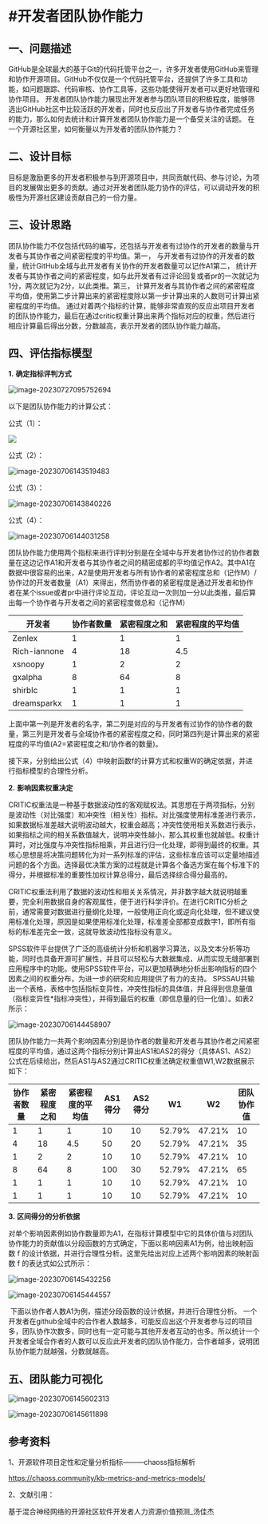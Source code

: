 # #**开发者团队协作能力**



## 一、问题描述



​		GitHub是全球最大的基于Git的代码托管平台之一，许多开发者使用GitHub来管理和协作开源项目。GitHub不仅仅是一个代码托管平台，还提供了许多工具和功能，如问题跟踪、代码审核、协作工具等，这些功能使得开发者可以更好地管理和协作项目。
开发者团队协作能力展现出开发者参与团队项目的积极程度，能够筛选出GitHub社区中比较活跃的开发者，同时也反应出了开发者与协作者完成任务的能力，那么如何去统计和计算开发者团队协作能力是一个备受关注的话题。
在一个开源社区里，如何衡量以为开发者的团队协作能力？

##  二、设计目标



​		目标是激励更多的开发者积极参与到开源项目中，共同贡献代码、参与讨论，为项目的发展做出更多的贡献。通过对开发者团队能力协作的评估，可以调动开发的积极性为开源社区建设贡献自己的一份力量。

## 三、设计思路

​		团队协作能力不仅包括代码的编写，还包括与开发者有过协作的开发者的数量与开发者与其协作者之间紧密程度的平均值。
​		第一，	与开发者有过协作的开发者的数量，统计GitHub全域与此开发者有关协作的开发者数量可以记作A1
​		第二，	统计开发者与其协作者之间的紧密程度，如与此开发者有过评论回复或者pr的一次就记为1分，两次就记为2分，以此类推。
​		第三，	计算开发者与其协作者之间的紧密程度平均值，使用第二步计算出来的紧密程度除以第一步计算出来的人数则可计算出紧密程度的平均值。
通过对着两个指标的计算，能够非常直观的反应出项目开发者的团队协作能力，最后在通过critic权重计算出来两个指标对应的权重，然后进行相应计算最后得出分数，分数越高，表示开发者的团队协作能力越高。

## 四、评估指标模型

**1.** **确定指标评判方式**

![image-20230727095752694](https://raw.githubusercontent.com/OS-HUBU/TeamCollaborationAbility/main/img/image-20230727095752694.png)

以下是团队协作能力的计算公式：

公式（1）：

![](https://raw.githubusercontent.com/OS-HUBU/TeamCollaborationAbility/main/img/image-20230706143229189.png)

公式（2）：

![image-20230706143519483](https://raw.githubusercontent.com/OS-HUBU/TeamCollaborationAbility/main/img/image-20230706143519483.png)

公式（3）：

![image-20230706143840226](https://raw.githubusercontent.com/OS-HUBU/TeamCollaborationAbility/main/img/image-20230706143840226.png)

公式（4）：

![image-20230706144031258](https://raw.githubusercontent.com/OS-HUBU/TeamCollaborationAbility/main/img/image-20230706144031258.png)

​		团队协作能力使用两个指标来进行评判分别是在全域中与开发者协作过的协作者数量在这边记作A1和开发者与其协作者之间的精密成都的平均值记作A2。其中A1在数据中很容易的出来，A2是使用开发者与所有协作者的紧密程度总和（记作M）/协作过的开发者数量（A1）来得出，然而协作者的紧密程度是通过开发者和协作者在某个issue或者pr中进行评论互动，评论互动一次则加一分以此类推，最后算出每一个协作者与开发者之间的紧密程度做总和（记作M）

| 开发者       | 协作者数量 | 紧密程度之和 | 紧密程度的平均值 |
| ------------ | ---------- | ------------ | ---------------- |
| Zenlex       | 1          | 1            | 1                |
| Rich-iannone | 4          | 18           | 4.5              |
| xsnoopy      | 1          | 2            | 2                |
| gxalpha      | 8          | 64           | 8                |
| shirblc      | 1          | 1            | 1                |
| dreamsparkx  | 1          | 1            | 1                |



​		上面中第一列是开发者的名字，第二列是对应的与开发者有过协作的协作者的数量，第三列是开发者与全域协作者的紧密程度之和，同时第四列是计算出来的紧密程度的平均值(A2=紧密程度之和/协作者的数量)。

接下来，分别给出公式（4）中映射函数f的计算方式和权重W的确定依据，并进行指标模型的合理性分析。



**2.** **影响因素权重决定**

​		CRITIC权重法是一种基于数据波动性的客观赋权法。其思想在于两项指标，分别是波动性（对比强度）和冲突性（相关性）指标。对比强度使用标准差进行表示，如果数据标准差越大说明波动越大，权重会越高；冲突性使用相关系数进行表示，如果指标之间的相关系数值越大，说明冲突性越小，那么其权重也就越低。权重计算时，对比强度与冲突性指标相乘，并且进行归一化处理，即得到最终的权重。其核心思想是将决策问题转化为对一系列标准的评估，这些标准应该可以定量地描述问题的各个方面。选择最优决策方案的过程就是计算各个备选方案在每个标准下的得分，并根据标准的重要性加权计算总得分，最后选择综合得分最高的。

​		CRITIC权重法利用了数据的波动性和相关关系情况，并非数字越大就说明越重要，完全利用数据自身的客观属性，便于进行科学评价。在进行CRITIC分析之前，通常需要对数据进行量纲化处理，一般使用正向化或逆向化处理，但不建议使用标准化处理，原因是如果使用标准化处理，标准差全部都变成数字1，即所有指标的标准差完全一致，这就导致波动性指标没有意义。

​		SPSS软件平台提供了广泛的高级统计分析和机器学习算法，以及文本分析等功能，同时也具备开源可扩展性，并且可以轻松与大数据集成，从而实现无缝部署到应用程序中的功能。使用SPSS软件平台，可以更加精确地分析出影响指标的四个因素之间的权重分布，为进一步的研究和应用提供了有力的支持。  SPSSAU共输出一个表格，表格中包括指标变异性，冲突性指标的具体值，并且得到信息量值（指标变异性*指标冲突性），并得到最后的权重（即信息量的归一化值）。如表2所示：

![image-20230706144458907](https://raw.githubusercontent.com/OS-HUBU/TeamCollaborationAbility/main/img/image-20230706144458907.png)



​		团队协作能力一共两个影响因素分别是协作者的数量和开发者与其协作者之间紧密程度的平均值，通过这两个指标分别计算出AS1和AS2的得分（具体AS1、AS2）公式在后续给出，然后AS1与AS2通过CRITIC权重法确定权重值W1,W2数据展示如下：

| 协作者数量 | 紧密程度之和 | 紧密程度的平均值 | AS1得分 | AS2得分 | W1     | W2     | 团队协作值 |
| ---------- | ------------ | ---------------- | ------- | ------- | ------ | ------ | ---------- |
| 1          | 1            | 1                | 10      | 10      | 52.79% | 47.21% | 10         |
| 4          | 18           | 4.5              | 50      | 20      | 52.79% | 47.21% | 35         |
| 1          | 2            | 2                | 10      | 10      | 52.79% | 47.21% | 10         |
| 8          | 64           | 8                | 100     | 30      | 52.79% | 47.21% | 65         |
| 1          | 1            | 1                | 10      | 10      | 52.79% | 47.21% | 10         |
| 1          | 1            | 1                | 10      | 10      | 52.79% | 47.21% | 10         |







**3.**  **区间得分的分析依据**

​		对单个影响因素例如协作数量即为A1，在指标计算模型中它的具体价值与对团队协作能力的贡献值以分段函数的方式确定，下面以影响因素A1为例，给出映射函数 f 的设计依据，并进行合理性分析。这里先给出对应上述两个影响因素的映射函数 f 的表达式如公式所示：

![image-20230706145432256](https://raw.githubusercontent.com/OS-HUBU/TeamCollaborationAbility/main/img/image-20230706145432256.png)

![image-20230706145444557](https://raw.githubusercontent.com/OS-HUBU/TeamCollaborationAbility/main/img/image-20230706145444557.png)



​		下面以协作者人数A1为例，描述分段函数的设计依据，并进行合理性分析。
 一个开发者在github全域中的合作者人数越多，可能反应出这个开发者参与过的项目多，团队协作次数多，同时也有一定可能与其他开发者互动的也多。所以统计一个开发者全域合作者的人数可以反应此开发者的团队协作能力，合作者越多，说明团队协作能力就越强，分数就越高。

## 五、团队能力可视化

![image-20230706145602313](https://raw.githubusercontent.com/OS-HUBU/TeamCollaborationAbility/main/img/image-20230706145602313.png)

![image-20230706145611898](https://raw.githubusercontent.com/OS-HUBU/TeamCollaborationAbility/main/img/image-20230706145611898.png)

## 参考资料

1、开源软件项目定性和定量分析指标———chaoss指标解析

https://chaoss.community/kb-metrics-and-metrics-models/

2、文献引用：

基于混合神经网络的开源社区软件开发者人力资源价值预测_汤佳杰
